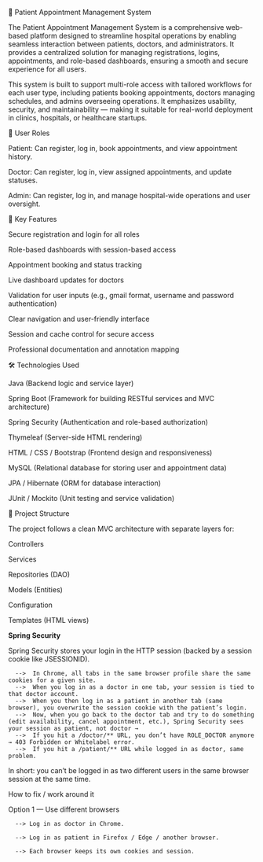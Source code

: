 🏥 Patient Appointment Management System

The Patient Appointment Management System is a comprehensive web-based platform designed to streamline hospital operations by enabling seamless interaction between patients, doctors, and administrators. It provides a centralized solution for managing registrations, logins, appointments, and role-based dashboards, ensuring a smooth and secure experience for all users.

This system is built to support multi-role access with tailored workflows for each user type, including patients booking appointments, doctors managing schedules, and admins overseeing operations. It emphasizes usability, security, and maintainability — making it suitable for real-world deployment in clinics, hospitals, or healthcare startups.

👥 User Roles

Patient: Can register, log in, book appointments, and view appointment history.

Doctor: Can register, log in, view assigned appointments, and update statuses.

Admin: Can register, log in, and manage hospital-wide operations and user oversight.


🎯 Key Features

Secure registration and login for all roles

Role-based dashboards with session-based access

Appointment booking and status tracking

Live dashboard updates for doctors

Validation for user inputs (e.g., gmail format, username and password authentication)

Clear navigation and user-friendly interface

Session and cache control for secure access

Professional documentation and annotation mapping


🛠️ Technologies Used

Java (Backend logic and service layer)

Spring Boot (Framework for building RESTful services and MVC architecture)

Spring Security (Authentication and role-based authorization)

Thymeleaf (Server-side HTML rendering)

HTML / CSS / Bootstrap (Frontend design and responsiveness)

MySQL (Relational database for storing user and appointment data)

JPA / Hibernate (ORM for database interaction)

JUnit / Mockito (Unit testing and service validation)


📂 Project Structure

The project follows a clean MVC architecture with separate layers for:

Controllers

Services

Repositories (DAO)

Models (Entities)

Configuration

Templates (HTML views)


 **Spring Security**

Spring Security stores your login in the HTTP session (backed by a session cookie like JSESSIONID).

      -->  In Chrome, all tabs in the same browser profile share the same cookies for a given site.
      -->  When you log in as a doctor in one tab, your session is tied to that doctor account.
      -->  When you then log in as a patient in another tab (same browser), you overwrite the session cookie with the patient’s login.
      -->  Now, when you go back to the doctor tab and try to do something (edit availability, cancel appointment, etc.), Spring Security sees your session as patient, not doctor →      
      -->  If you hit a /doctor/** URL, you don’t have ROLE_DOCTOR anymore → 403 Forbidden or Whitelabel error.
      -->  If you hit a /patient/** URL while logged in as doctor, same problem.

In short: you can’t be logged in as two different users in the same browser session at the same time.

How to fix / work around it

Option 1 — Use different browsers
      
      --> Log in as doctor in Chrome.
      
      --> Log in as patient in Firefox / Edge / another browser.
      
      --> Each browser keeps its own cookies and session.
